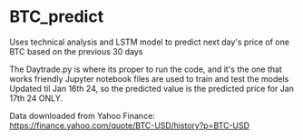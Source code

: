 # BTC_predict
Uses technical analysis and LSTM model to predict next day's price of one BTC based on the previous 30 days


The Daytrade.py is where its proper to run the code, and it's the one that works friendly
Jupyter notebook files are used to train and test the models 
Updated til Jan 16th 24, so the predicted value is the predicted price for Jan 17th 24 ONLY.

Data downloaded from Yahoo Finance: https://finance.yahoo.com/quote/BTC-USD/history?p=BTC-USD 


